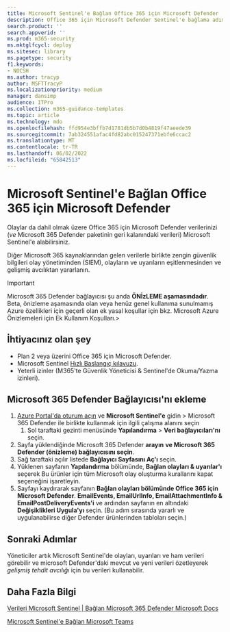 ```yaml
---
title: Microsoft Sentinel'e Bağlan Office 365 için Microsoft Defender
description: Office 365 için Microsoft Defender Sentinel'e bağlama adımları. Güvenlik olayı dahil olmak üzere Office 365 için Microsoft Defender verilerinizi (*ve* Microsoft 365 Defender paketinin geri kalanındaki verileri) tek bir cam bölmesi için Microsoft Sentinel'e ekleyin.
search.product: ''
search.appverid: ''
ms.prod: m365-security
ms.mktglfcycl: deploy
ms.sitesec: library
ms.pagetype: security
f1.keywords:
- NOCSH
ms.author: tracyp
author: MSFTTracyP
ms.localizationpriority: medium
manager: dansimp
audience: ITPro
ms.collection: m365-guidance-templates
ms.topic: article
ms.technology: mdo
ms.openlocfilehash: ffd954e3bffb7d1781db5b7d0b4819f47aeede39
ms.sourcegitcommit: 7ab324551afac4fd82abc015247371ebfe6ccac2
ms.translationtype: MT
ms.contentlocale: tr-TR
ms.lasthandoff: 06/02/2022
ms.locfileid: "65842513"
---
```

# <a name="connect-microsoft-defender-for-office-365-to-microsoft-sentinel"></a>Microsoft Sentinel'e Bağlan Office 365 için Microsoft Defender

Olaylar da dahil olmak üzere Office 365 için Microsoft Defender verilerinizi (*ve* Microsoft 365 Defender paketinin geri kalanındaki verileri) Microsoft Sentinel'e alabilirsiniz.

Diğer Microsoft 365 kaynaklarından gelen verilerle birlikte zengin güvenlik bilgileri olay yönetiminden (SIEM), olayların ve uyarıların eşitlenmesinden ve gelişmiş avcılıktan yararlanın.

> [!IMPORTANT]
> Microsoft 365 Defender bağlayıcısı şu anda **ÖNİzLEME aşamasındadır**. Beta, önizleme aşamasında olan veya henüz genel kullanıma sunulmamış Azure özellikleri için geçerli olan ek yasal koşullar için bkz. Microsoft Azure Önizlemeleri için Ek Kullanım Koşulları.>

## <a name="what-you-will-need"></a>İhtiyacınız olan şey
- Plan 2 veya üzerini Office 365 için Microsoft Defender.
- Microsoft Sentinel [Hızlı Başlangıç kılavuzu](/azure/sentinel/quickstart-onboard).
- Yeterli izinler (M365'te Güvenlik Yöneticisi & Sentinel'de Okuma/Yazma izinleri).

## <a name="add-the-microsoft-365-defender-connector"></a>Microsoft 365 Defender Bağlayıcısı'nı ekleme
1. [Azure Portal'da oturum açın](https://portal.azure.com) ve **Microsoft Sentinel'e** gidin > Microsoft 365 Defender ile birlikte kullanmak için ilgili çalışma alanını seçin
    1. Sol taraftaki gezinti menüsünde **Yapılandırma** > **Veri bağlayıcıları'nı** seçin.
2. Sayfa yüklendiğinde Microsoft 365 Defender **arayın** **ve Microsoft 365 Defender (önizleme) bağlayıcısını seçin**.
3. Sağ taraftaki açılır listede **Bağlayıcı Sayfasını Aç'ı** seçin.
4. Yüklenen sayfanın **Yapılandırma** bölümünde, **Bağlan olayları & uyarılar'ı** seçerek Bu ürünler için tüm Microsoft olay oluşturma kurallarını kapat seçeneğini işaretleyin.
5. Sayfayı  kaydırarak sayfanın **Bağlan olayları bölümünde Office 365 için Microsoft Defender**. **EmailEvents, EmailUrlInfo, EmailAttachmentInfo & EmailPostDeliveryEvents'i** ve ardından sayfanın en altındaki **Değişiklikleri Uygula'yı** seçin. (Bu adım sırasında yararlı ve uygulanabilirse diğer Defender ürünlerinden tabloları seçin.)

## <a name="next-steps"></a>Sonraki Adımlar

Yöneticiler artık Microsoft Sentinel'de olayları, uyarıları ve ham verileri görebilir ve microsoft Defender'daki mevcut ve yeni verileri özetleyerek *gelişmiş tehdit avcılığı* için bu verileri kullanabilir.

## <a name="more-information"></a>Daha Fazla Bilgi

[Verileri Microsoft Sentinel | Bağlan Microsoft 365 Defender Microsoft Docs](/azure/sentinel/connect-microsoft-365-defender?tabs=MDE)

[Microsoft Sentinel'e Bağlan Microsoft Teams](/microsoftteams/teams-sentinel-guide)
